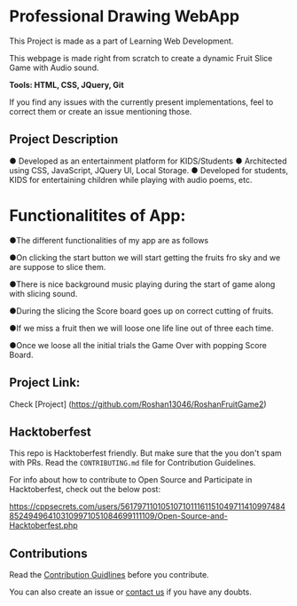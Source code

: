 # Professional Drawing WebApp

This Project is made as a part of Learning  Web Development. 

This webpage is made right from scratch to create a dynamic Fruit Slice Game with Audio sound.

<b>Tools: HTML, CSS, JQuery, Git</b>

If you find any issues with the currently present implementations, feel to correct them or create an issue mentioning those.

## Project Description
● Developed as an entertainment platform for KIDS/Students
● Architected using CSS, JavaScript, JQuery UI, Local Storage.
● Developed for students, KIDS for entertaining children while
playing with audio poems, etc.


# Functionalitites of App:

●The different functionalities of my app are as follows

●On clicking the start button we will start getting the fruits fro sky and we are suppose to slice them.

●There is nice background music playing during the start of game along with slicing sound.

●During the slicing the Score board goes up on correct cutting of fruits.

●If we miss a fruit then we will loose one life line out of three each time.

●Once we loose all the initial trials the Game Over with popping Score Board.

## Project Link: 

Check [Project] (https://github.com/Roshan13046/RoshanFruitGame2)

## Hacktoberfest

This repo is Hacktoberfest friendly. But make sure that the you don't spam with PRs. Read the `CONTRIBUTING.md` file for Contribution Guidelines.

For info about how to contribute to Open Source and Participate in Hacktoberfest, check out the below post:

https://cppsecrets.com/users/5617971101051071011161151049711410997484852494964103109971051084699111109/Open-Source-and-Hacktoberfest.php

## Contributions

Read the [Contribution Guidlines](https://github.com/aniketsharma00411/algorithmsUse/blob/master/CONTRIBUTING.md) before you contribute.

You can also create an issue or [contact us](https://github.com/Roshan13046) if you have any doubts.

